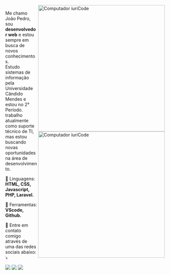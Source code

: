 <img src="https://raw.githubusercontent.com/MicaelliMedeiros/micaellimedeiros/master/image/computer-illustration.png" min-width="400px" max-width="400px" width="400px" align="right" alt="Computador iuriCode"><img src="https://raw.githubusercontent.com/MicaelliMedeiros/micaellimedeiros/master/image/computer-illustration.png" min-width="400px" max-width="400px" width="400px" align="right" alt="Computador iuriCode">    
Me chamo João Pedro, sou <strong>desenvolvedor web</strong> e estou sempre em busca de novos conhecimentos.<br>
Estudo sistemas de informação pela Universidade Cândido Mendes e estou no 2° Período.<br>
trabalho atualmente como suporte técnico de TI, mas estou buscando novas oportunidades na área de desenvolvimento.
</p>

<p align="left">
  🦄 Linguagens: <strong>HTML, CSS, Javascript, PHP, Laravel.</strong>
</p>

<p align="left">
  💼 Ferramentas: <strong>VScode, Github.</strong>
</p>

<p align="left">
  💌 Entre em contato comigo através de uma das redes sociais abaixo: ⤵️
</p>

<p align="left">
  <a href="https://www.linkedin.com/in/joaopedro1337" alt="Linkedin">
  <img src="https://img.shields.io/badge/-Linkedin-0e76a8?style=flat-square&logo=Linkedin&logoColor=white&link=https://www.linkedin.com/in/joaopedro1337" /></a>

  <a href="http://api.whatsapp.com/send?phone=5521976190910" alt="WhatsApp">
  <img src="https://img.shields.io/badge/-WhatsApp-25d366?style=flat-square&labelColor=25d366&logo=whatsapp&logoColor=white&link=http://api.whatsapp.com/send?phone=5521976190910"/></a>

  <a href="https://www.instagram.com/eupkb1337/" alt="Instagram">
  <img src="https://img.shields.io/badge/-Instagram-DF0174?style=flat-square&labelColor=DF0174&logo=instagram&logoColor=white&link=https://www.instagram.com/eupkb1337/"/></a>
</p>
